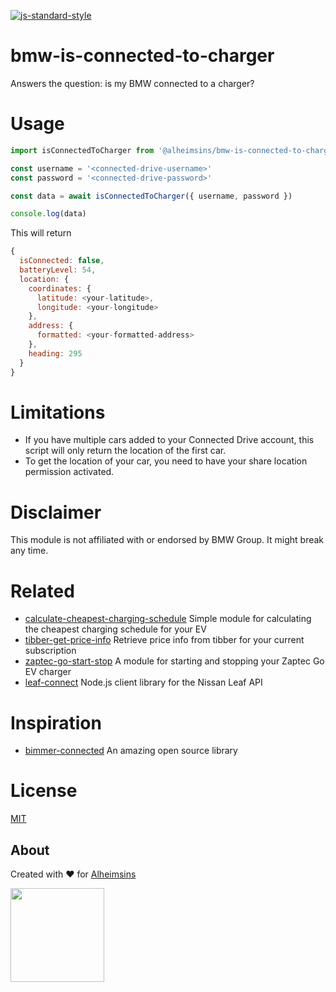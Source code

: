 [![js-standard-style](https://img.shields.io/badge/code%20style-standard-brightgreen.svg?style=flat)](https://github.com/feross/standard)

# bmw-is-connected-to-charger

Answers the question: is my BMW connected to a charger?

# Usage

```JavaScript
import isConnectedToCharger from '@alheimsins/bmw-is-connected-to-charger'

const username = '<connected-drive-username>'
const password = '<connected-drive-password>'

const data = await isConnectedToCharger({ username, password })

console.log(data)

```

This will return

```JavaScript
{
  isConnected: false,
  batteryLevel: 54,
  location: {
    coordinates: {
      latitude: <your-latitude>,
      longitude: <your-longitude>
    },
    address: {
      formatted: <your-formatted-address>
    },
    heading: 295
  }
}
```

# Limitations

- If you have multiple cars added to your Connected Drive account, this script will only return the location of the first car.
- To get the location of your car, you need to have your share location permission activated.

# Disclaimer

This module is not affiliated with or endorsed by BMW Group. It might break any time.

# Related

- [calculate-cheapest-charging-schedule](https://github.com/Alheimsins/calculate-cheapest-charging-schedule) Simple module for calculating the cheapest charging schedule for your EV
- [tibber-get-price-info](https://github.com/Alheimsins/tibber-get-price-info) Retrieve price info from tibber for your current subscription
- [zaptec-go-start-stop](https://github.com/Alheimsins/zaptec-go-start-stop) A module for starting and stopping your Zaptec Go EV charger
- [leaf-connect](https://github.com/Alheimsins/leaf-connect) Node.js client library for the Nissan Leaf API

# Inspiration

- [bimmer-connected](https://github.com/bimmerconnected/bimmer_connected) An amazing open source library

# License

[MIT](LICENSE)

## About

Created with ❤ for [Alheimsins](https://alheimsins.net)

<img src="https://image.ibb.co/dPH08G/logo_black.png" height="150px" width="150px" />

